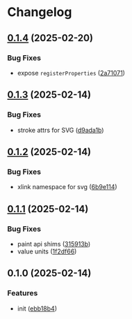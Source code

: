 # Changelog

## [0.1.4](https://github.com/CyanSalt/corner-smoothie/compare/v0.1.3...v0.1.4) (2025-02-20)

### Bug Fixes

* expose `registerProperties` ([2a71071](https://github.com/CyanSalt/corner-smoothie/commit/2a71071d056e9f211f356c2dcf0ea11b26268727))

## [0.1.3](https://github.com/CyanSalt/corner-smoothie/compare/v0.1.2...v0.1.3) (2025-02-14)

### Bug Fixes

* stroke attrs for SVG ([d9ada1b](https://github.com/CyanSalt/corner-smoothie/commit/d9ada1b67b8d263b1ba9137043e43a4bffce325f))

## [0.1.2](https://github.com/CyanSalt/corner-smoothie/compare/v0.1.1...v0.1.2) (2025-02-14)

### Bug Fixes

* xlink namespace for svg ([6b9e114](https://github.com/CyanSalt/corner-smoothie/commit/6b9e11415c1f59f6d7aed245653d00f942018133))

## [0.1.1](https://github.com/CyanSalt/corner-smoothie/compare/v0.1.0...v0.1.1) (2025-02-14)

### Bug Fixes

* paint api shims ([315913b](https://github.com/CyanSalt/corner-smoothie/commit/315913b356b6ce6f49459fd6f917c64550a54bae))
* value units ([1f2df66](https://github.com/CyanSalt/corner-smoothie/commit/1f2df66a6b731b2a8a018225dd575ffb789ef3ad))

## 0.1.0 (2025-02-14)

### Features

* init ([ebb18b4](https://github.com/CyanSalt/corner-smoothie/commit/ebb18b4f2375f75786e76995d8077c2e74b04ecb))

